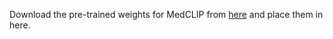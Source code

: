 Download the pre-trained weights for MedCLIP from [here](https://storage.googleapis.com/pytrial/medclip-pretrained.zip) and place them in here.

